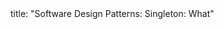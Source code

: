 <frontmatter>
title: "Software Design Patterns: Singleton: What"
</frontmatter>

<include src="index-body.md" boilerplate />
